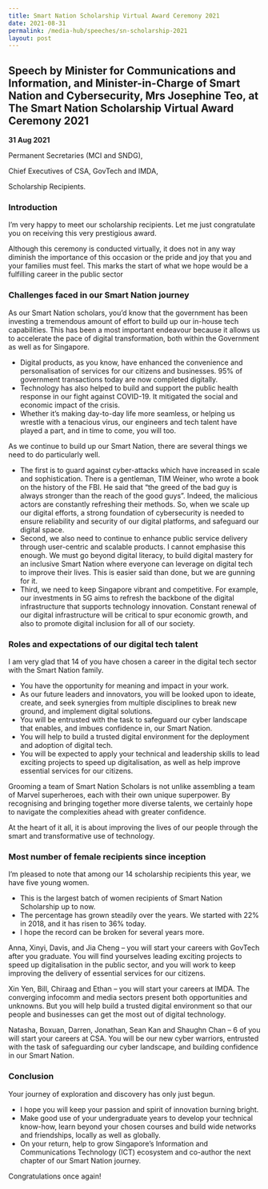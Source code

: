 ```yaml
---
title: Smart Nation Scholarship Virtual Award Ceremony 2021
date: 2021-08-31
permalink: /media-hub/speeches/sn-scholarship-2021
layout: post
---
```

## Speech by Minister for Communications and Information, and Minister-in-Charge of Smart Nation and Cybersecurity, Mrs Josephine Teo, at The Smart Nation Scholarship Virtual Award Ceremony 2021

**31 Aug 2021**
 

Permanent Secretaries (MCI and SNDG),

Chief Executives of CSA, GovTech and IMDA,

Scholarship Recipients.


### Introduction

I’m very happy to meet our scholarship recipients. Let me just congratulate you on receiving this very prestigious award.

Although this ceremony is conducted virtually, it does not in any way diminish the importance of this occasion or the pride and joy that you and your families must feel. This marks the start of what we hope would be a fulfilling career in the public sector

### Challenges faced in our Smart Nation journey

As our Smart Nation scholars, you’d know that the government has been investing a tremendous amount of effort to build up our in-house tech capabilities. This has been a most important endeavour because it allows us to accelerate the pace of digital transformation, both within the Government as well as for Singapore.

* Digital products, as you know, have enhanced the convenience and personalisation of services for our citizens and businesses. 95% of government transactions today are now completed digitally.
* Technology has also helped to build and support the public health response in our fight against COVID-19. It mitigated the social and economic impact of the crisis.
* Whether it’s making day-to-day life more seamless, or helping us wrestle with a tenacious virus, our engineers and tech talent have played a part, and in time to come, you will too.

 As we continue to build up our Smart Nation, there are several things we need to do particularly well.

* The first is to guard against cyber-attacks which have increased in scale and sophistication. There is a gentleman, TIM Weiner, who wrote a book on the history of the FBI. He said that “the greed of the bad guy is always stronger than the reach of the good guys”. Indeed, the malicious actors are constantly refreshing their methods. So, when we scale up our digital efforts, a strong foundation of cybersecurity is needed to ensure reliability and security of our digital platforms, and safeguard our digital space.
* Second, we also need to continue to enhance public service delivery through user-centric and scalable products. I cannot emphasise this enough. We must go beyond digital literacy, to build digital mastery for an inclusive Smart Nation where everyone can leverage on digital tech to improve their lives. This is easier said than done, but we are gunning for it.
* Third, we need to keep Singapore vibrant and competitive. For example, our investments in 5G aims to refresh the backbone of the digital infrastructure that supports technology innovation. Constant renewal of our digital infrastructure will be critical to spur economic growth, and also to promote digital inclusion for all of our society.

 

### Roles and expectations of our digital tech talent

I am very glad that 14 of you have chosen a career in the digital tech sector with the Smart Nation family.

* You have the opportunity for meaning and impact in your work.
* As our future leaders and innovators, you will be looked upon to ideate, create, and seek synergies from multiple disciplines to break new ground, and implement digital solutions.
* You will be entrusted with the task to safeguard our cyber landscape that enables, and imbues confidence in, our Smart Nation.
* You will help to build a trusted digital environment for the deployment and adoption of digital tech.
* You will be expected to apply your technical and leadership skills to lead exciting projects to speed up digitalisation, as well as help improve essential services for our citizens.

Grooming a team of Smart Nation Scholars is not unlike assembling a team of Marvel superheroes, each with their own unique superpower. By recognising and bringing together more diverse talents, we certainly hope to navigate the complexities ahead with greater confidence.

At the heart of it all, it is about improving the lives of our people through the smart and transformative use of technology.

 

### Most number of female recipients since inception

 I’m pleased to note that among our 14 scholarship recipients this year, we have five young women.

* This is the largest batch of women recipients of Smart Nation Scholarship up to now.
* The percentage has grown steadily over the years. We started with 22% in 2018, and it has risen to 36% today.
*  I hope the record can be broken for several years more.

Anna, Xinyi, Davis, and Jia Cheng – you will start your careers with GovTech after you graduate. You will find yourselves leading exciting projects to speed up digitalisation in the public sector, and you will work to keep improving the delivery of essential services for our citizens.

Xin Yen, Bill, Chiraag and Ethan – you will start your careers at IMDA. The converging infocomm and media sectors present both opportunities and unknowns. But you will help build a trusted digital environment so that our people and businesses can get the most out of digital technology.

Natasha, Boxuan, Darren, Jonathan, Sean Kan and Shaughn Chan – 6 of you will start your careers at CSA. You will be our new cyber warriors, entrusted with the task of safeguarding our cyber landscape, and building confidence in our Smart Nation. 

### Conclusion

Your journey of exploration and discovery has only just begun.

* I hope you will keep your passion and spirit of innovation burning bright.
* Make good use of your undergraduate years to develop your technical know-how, learn beyond your chosen courses and build wide networks and friendships, locally as well as globally. 
* On your return, help to grow Singapore’s Information and Communications Technology (ICT) ecosystem and co-author the next chapter of our Smart Nation journey.

Congratulations once again!